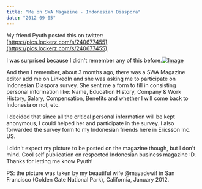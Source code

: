 ```yaml
---
title: "Me on SWA Magazine - Indonesian Diaspora"
date: "2012-09-05"
---
```


My friend Pyuth posted this on twitter: [https://pics.lockerz.com/s/240677455](https://pics.lockerz.com/s/240677455)

I was surprised because I didn't remember any of this before.[![Image](https://sigitp.files.wordpress.com/2012/09/x2_e58724f1.jpg?w=468)](https://sigitp.files.wordpress.com/2012/09/x2_e58724f1.jpg)

And then I remember, about 3 months ago, there was a SWA Magazine editor add me on LinkedIn and she was asking me to participate on Indonesian Diaspora survey. She sent me a form to fill in consisting personal information like: Name, Education History, Company & Work History, Salary, Compensation, Benefits and whether I will come back to Indonesia or not, etc.

I decided that since all the critical personal information will be kept anonymous, I could helped her and participate in the survey. I also forwarded the survey form to my Indonesian friends here in Ericsson Inc. US.

I didn't expect my picture to be posted on the magazine though, but I don't mind. Cool self publication on respected Indonesian business magazine :D. Thanks for letting me know Pyuth!

PS: the picture was taken by my beautiful wife @mayadewif in San Francisco (Golden Gate National Park), California, January 2012.
